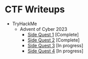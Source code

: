# CTF Writeups
* TryHackMe
  * Advent of Cyber 2023
    * [Side Quest 1](thm/aoc2023-sidequests/returnoftheyeti.md) [Complete]
    * [Side Quest 2](thm/aoc2023-sidequests/snowyarmageddon.md) [Complete]
    * [Side Quest 3](thm/aoc2023-sidequests/frosteaubusywithvim.md) [In progress]
    * [Side Quest 4](thm/aoc2023-sidequests/thebanditsurfer.md) [In progress]
